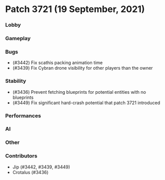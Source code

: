 Patch 3721 (19 September, 2021)
============================

### Lobby

### Gameplay

### Bugs
 - (#3442) Fix scathis packing animation time
 - (#3439) Fix Cybran drone visibility for other players than the owner

### Stability
 - (#3436) Prevent fetching blueprints for potential entities with no blueprints
 - (#3449) Fix significant hard-crash potential that patch 3721 introduced

### Performances

### AI

### Other

### Contributors
 - Jip (#3442, #3439, #3449)
 - Crotalus (#3436)